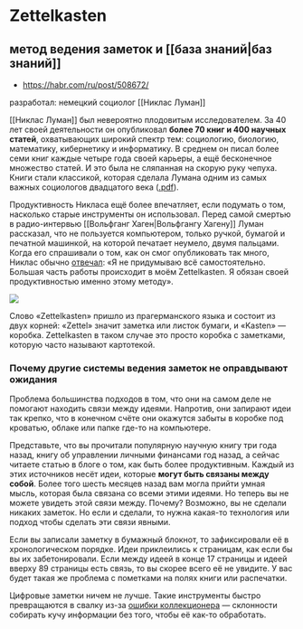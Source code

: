 # Zettelkasten
## метод ведения заметок и [[база знаний|баз знаний]]

- https://habr.com/ru/post/508672/

разработал: немецкий социолог [[Никлас Луман]]

[[Никлас Луман]] был невероятно плодовитым исследователем. За 40 лет своей деятельности он опубликовал **более 70 книг и 400 научных статей**, охватывающих широкий спектр тем: социологию, биологию, математику, кибернетику и информатику. В среднем он писал более семи книг каждые четыре года своей карьеры, а ещё бесконечное множество статей. И это была не сляпанная на скорую руку чепуха. Книги стали классикой, которая сделала Лумана одним из самых важных социологов двадцатого века ([.pdf](https://www.infoamerica.org/documentos_pdf/luhmann_02.pdf)).

Продуктивность Никласа ещё более впечатляет, если подумать о том, насколько старые инструменты он использовал. Перед самой смертью в радио-интервью [[Вольфганг Хаген|Вольфгангу Хагену]] Луман рассказал, что не пользуется компьютером, только ручкой, бумагой и печатной машинкой, на которой печатает неумело, двумя пальцами. Когда его спрашивали о том, как он смог опубликовать так много, Никлас обычно [отвечал](https://www.uni-bielefeld.de/soz/luhmann-archiv/pdf/jschmidt_zettelkasten-als-uberraschungsgenerator.pdf): «Я не придумываю всё самостоятельно. Большая часть работы происходит в моём Zettelkasten. Я обязан своей продуктивностью именно этому методу».

![](https://habrastorage.org/r/w1560/webt/v8/8l/wk/v88lwkskz0vgyajssm6h20ewswm.png)

Cлово «Zettelkasten» пришло из прагерманского языка и состоит из двух корней: «Zettel» значит заметка или листок бумаги, и «Kasten» — коробка. Zettelkasten в таком случае это просто коробка с заметками, которую часто называют картотекой.

### Почему другие системы ведения заметок не оправдывают ожидания

Проблема большинства подходов в том, что они на самом деле не помогают находить связи между идеями. Напротив, они запирают идеи так крепко, что в конечном счёте они окажутся забыты в коробке под кроватью, облаке или папке где-то на компьютере.

Представьте, что вы прочитали популярную научную книгу три года назад, книгу об управлении личными финансами год назад, а сейчас читаете статью в блоге о том, как быть более продуктивным. Каждый из этих источников несёт идеи, которые **могут быть связаны между собой**. Более того шесть месяцев назад вам могла прийти умная мысль, которая была связана со всеми этими идеями. Но теперь вы не можете увидеть этой связи между. Почему? Возможно, вы не сделали никаких заметок. Но если и сделали, то нужна какая-то технология или подход чтобы сделать эти связи явными.

Если вы записали заметку в бумажный блокнот, то зафиксировали её в хронологическом порядке. Идеи приклеились к страницам, как если бы вы их забетонировали. Если между идеей в конце 17 страницы и идеей вверху 89 страницы есть связь, то вы скорее всего её не увидите. У вас будет такая же проблема с пометками на полях книги или распечатки.

Цифровые заметки ничем не лучше. Такие инструменты быстро превращаются в свалку из-за [ошибки коллекционера](https://zettelkasten.de/posts/collectors-fallacy/) — склонности собирать кучу информации без того, чтобы её как-то обработать.
